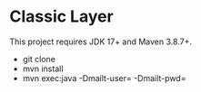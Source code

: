 # Classic Layer

This project requires JDK 17+ and Maven 3.8.7+.

- git clone
- mvn install
- mvn exec:java -Dmailt-user=<your user> -Dmailt-pwd=<your pwd>